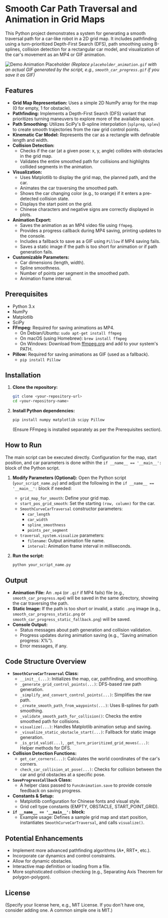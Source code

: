 # Smooth Car Path Traversal and Animation in Grid Maps

This Python project demonstrates a system for generating a smooth traversal path for a car-like robot in a 2D grid map. It includes pathfinding using a turn-prioritized Depth-First Search (DFS), path smoothing using B-splines, collision detection for a rectangular car model, and visualization of the car's movement as an MP4 or GIF animation.

![Demo Animation Placeholder](placeholder_animation.gif)
*(Replace `placeholder_animation.gif` with an actual GIF generated by the script, e.g., `smooth_car_progress.gif` if you save it as GIF)*

## Features

*   **Grid Map Representation:** Uses a simple 2D NumPy array for the map (0 for empty, 1 for obstacle).
*   **Pathfinding:** Implements a Depth-First Search (DFS) variant that prioritizes turning maneuvers to explore more of the available space.
*   **Path Smoothing:** Utilizes SciPy's B-spline interpolation (`splprep`, `splev`) to create smooth trajectories from the raw grid control points.
*   **Kinematic Car Model:** Represents the car as a rectangle with definable length and width.
*   **Collision Detection:**
    *   Checks if the car (at a given pose: x, y, angle) collides with obstacles in the grid map.
    *   Validates the entire smoothed path for collisions and highlights collided segments in the animation.
*   **Visualization:**
    *   Uses Matplotlib to display the grid map, the planned path, and the car.
    *   Animates the car traversing the smoothed path.
    *   Shows the car changing color (e.g., to orange) if it enters a pre-detected collision state.
    *   Displays the start point on the grid.
    *   Chinese characters and negative signs are correctly displayed in plots.
*   **Animation Export:**
    *   Saves the animation as an MP4 video file using `ffmpeg`.
    *   Provides a progress callback during MP4 saving, printing updates to the console.
    *   Includes a fallback to save as a GIF using `Pillow` if MP4 saving fails.
    *   Saves a static image if the path is too short for animation or if path generation fails.
*   **Customizable Parameters:**
    *   Car dimensions (length, width).
    *   Spline smoothness.
    *   Number of points per segment in the smoothed path.
    *   Animation frame interval.

## Prerequisites

*   Python 3.x
*   NumPy
*   Matplotlib
*   SciPy
*   **FFmpeg:** Required for saving animations as MP4.
    *   On Debian/Ubuntu: `sudo apt-get install ffmpeg`
    *   On macOS (using Homebrew): `brew install ffmpeg`
    *   On Windows: Download from [ffmpeg.org](https://ffmpeg.org/download.html) and add to your system's PATH.
*   **Pillow:** Required for saving animations as GIF (used as a fallback).
    *   `pip install Pillow`

## Installation

1.  **Clone the repository:**
    ```bash
    git clone <your-repository-url>
    cd <your-repository-name>
    ```

2.  **Install Python dependencies:**
    ```bash
    pip install numpy matplotlib scipy Pillow
    ```
    (Ensure FFmpeg is installed separately as per the Prerequisites section).

## How to Run

The main script can be executed directly. Configuration for the map, start position, and car parameters is done within the `if __name__ == '__main__':` block of the Python script.

1.  **Modify Parameters (Optional):**
    Open the Python script (`your_script_name.py`) and adjust the following in the `if __name__ == '__main__':` block if needed:
    *   `grid_map_for_smooth`: Define your grid map.
    *   `start_pos_grid_smooth`: Set the starting `(row, column)` for the car.
    *   `SmoothCurveCarTraversal` constructor parameters:
        *   `car_length`
        *   `car_width`
        *   `spline_smoothness`
        *   `points_per_segment`
    *   `traversal_system.visualize` parameters:
        *   `filename`: Output animation file name.
        *   `interval`: Animation frame interval in milliseconds.

2.  **Run the script:**
    ```bash
    python your_script_name.py
    ```

## Output

*   **Animation File:** An `.mp4` (or `.gif` if MP4 fails) file (e.g., `smooth_car_progress.mp4`) will be saved in the same directory, showing the car traversing the path.
*   **Static Image:** If the path is too short or invalid, a static `.png` image (e.g., `smooth_car_progress_static.png` or `smooth_car_progress_static_fallback.png`) will be saved.
*   **Console Output:**
    *   Status messages about path generation and collision validation.
    *   Progress updates during animation saving (e.g., "Saving animation progress: X%").
    *   Error messages, if any.

## Code Structure Overview

*   **`SmoothCurveCarTraversal` Class:**
    *   `__init__(...)`: Initializes the map, car, pathfinding, and smoothing.
    *   `_generate_grid_control_points(...)`: DFS-based raw path generation.
    *   `_simplify_and_convert_control_points(...)`: Simplifies the raw path.
    *   `_create_smooth_path_from_waypoints(...)`: Uses B-splines for path smoothing.
    *   `_validate_smooth_path_for_collision()`: Checks the entire smoothed path for collisions.
    *   `visualize(...)`: Handles Matplotlib animation setup and saving.
    *   `_visualize_static_obstacle_start(...)`: Fallback for static image generation.
    *   `_is_grid_valid(...)`, `_get_turn_prioritized_grid_moves(...)`: Helper methods for DFS.
*   **Collision Detection Functions:**
    *   `get_car_corners(...)`: Calculates the world coordinates of the car's corners.
    *   `check_car_collision_at_pose(...)`: Checks for collision between the car and grid obstacles at a specific pose.
*   **`SaveProgressCallback` Class:**
    *   A helper class passed to `FuncAnimation.save` to provide console feedback on saving progress.
*   **Constants & Setup:**
    *   Matplotlib configuration for Chinese fonts and visual style.
    *   Grid cell type constants (EMPTY, OBSTACLE, START_POINT_GRID).
*   **`if __name__ == '__main__':` block:**
    *   Example usage: Defines a sample grid map and start position, instantiates `SmoothCurveCarTraversal`, and calls `visualize()`.

## Potential Enhancements

*   Implement more advanced pathfinding algorithms (A*, RRT*, etc.).
*   Incorporate car dynamics and control constraints.
*   Allow for dynamic obstacles.
*   Interactive map definition or loading from a file.
*   More sophisticated collision checking (e.g., Separating Axis Theorem for polygon-polygon).

## License

(Specify your license here, e.g., MIT License. If you don't have one, consider adding one. A common simple one is MIT.)
